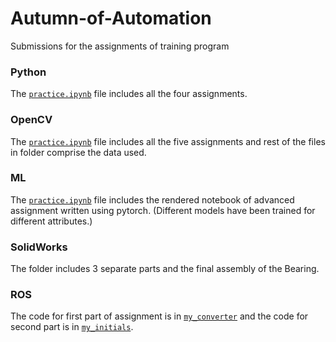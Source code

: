 # Autumn-of-Automation
Submissions for the assignments of training program

### Python
The [`practice.ipynb`](./Python/Practice.ipynb) file includes all the four assignments.

### OpenCV
The [`practice.ipynb`](./OpenCV/practice.ipynb) file includes all the five assignments and rest of the files in folder comprise the data used.

### ML
The [`practice.ipynb`](./ML/practice.ipynb) file includes the rendered notebook of advanced assignment written using pytorch. (Different models have been trained for different attributes.)

### SolidWorks
The folder includes 3 separate parts and the final assembly of the Bearing.

### ROS
The code for first part of assignment is in [`my_converter`](./ROS/my_converter.py) and the code for second part is in [`my_initials`](./ROS/my_initials.py).
